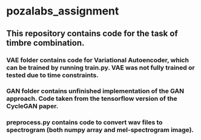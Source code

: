 # pozalabs_assignment

## This repository contains code for the task of timbre combination.
### VAE folder contains code for Variational Autoencoder, which can be trained by running train.py. VAE was not fully trained or tested due to time constraints.
### GAN folder contains unfinished implementation of the GAN approach. Code taken from the tensorflow version of the CycleGAN paper.
### preprocess.py contains code to convert wav files to spectrogram (both numpy array and mel-spectrogram image).
